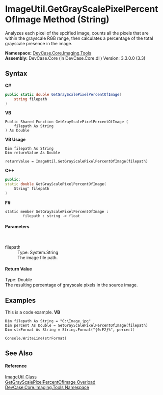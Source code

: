 # ImageUtil.GetGrayScalePixelPercentOfImage Method (String)
 

Analyzes each pixel of the spcified image, counts all the pixels that are within the grayscale RGB range, then calculates a percentage of the total grayscale presence in the image.

**Namespace:**&nbsp;<a href="N_DevCase_Core_Imaging_Tools">DevCase.Core.Imaging.Tools</a><br />**Assembly:**&nbsp;DevCase.Core (in DevCase.Core.dll) Version: 3.3.0.0 (3.3)

## Syntax

**C#**<br />
``` C#
public static double GetGrayScalePixelPercentOfImage(
	string filepath
)
```

**VB**<br />
``` VB
Public Shared Function GetGrayScalePixelPercentOfImage ( 
	filepath As String
) As Double
```

**VB Usage**<br />
``` VB Usage
Dim filepath As String
Dim returnValue As Double

returnValue = ImageUtil.GetGrayScalePixelPercentOfImage(filepath)
```

**C++**<br />
``` C++
public:
static double GetGrayScalePixelPercentOfImage(
	String^ filepath
)
```

**F#**<br />
``` F#
static member GetGrayScalePixelPercentOfImage : 
        filepath : string -> float 

```


#### Parameters
&nbsp;<dl><dt>filepath</dt><dd>Type: System.String<br />The image file path.</dd></dl>

#### Return Value
Type: Double<br />The resulting percentage of grayscale pixels in the source image.

## Examples
This is a code example. 
**VB**<br />
``` VB
Dim filepath As String = "C:\Image.jpg"
Dim percent As Double = GetGrayScalePixelPercentOfImage(filepath)
Dim strFormat As String = String.Format("{0:F2}%", percent)

Console.WriteLine(strFormat)
```


## See Also


#### Reference
<a href="T_DevCase_Core_Imaging_Tools_ImageUtil">ImageUtil Class</a><br /><a href="Overload_DevCase_Core_Imaging_Tools_ImageUtil_GetGrayScalePixelPercentOfImage">GetGrayScalePixelPercentOfImage Overload</a><br /><a href="N_DevCase_Core_Imaging_Tools">DevCase.Core.Imaging.Tools Namespace</a><br />